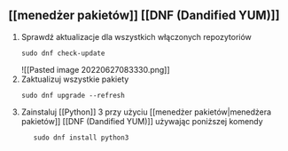 ## [[menedżer pakietów]] [[DNF (Dandified YUM)]]
1. Sprawdź aktualizacje dla wszystkich włączonych repozytoriów
   ```shell
   sudo dnf check-update
   ```
   ![[Pasted image 20220627083330.png]]
2. Zaktualizuj wszystkie pakiety
   ```shell
   sudo dnf upgrade --refresh
	```
3. Zainstaluj [[Python]] 3 przy użyciu [[menedżer pakietów|menedżera pakietów]] [[DNF (Dandified YUM)]] używając poniższej komendy
	```shell
	   sudo dnf install python3
	```
